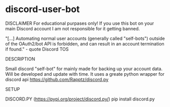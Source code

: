 # discord-user-bot


DISCLAIMER
For educational purpases only! If you use this bot on your main Discord account I am not responsible for it getting banned. 

"[...] Automating normal user accounts (generally called "self-bots") outside of the OAuth2/bot API is forbidden, and can result in an account termination if found." - quote Discord TOS

DESCRIPTION

Small discord "self-bot" for mainly made for backing up your account data. Will be developed and update with time. It uses a greate python wrapper for discord api https://github.com/Rapptz/discord.py

SETUP

DISCORD.PY (https://pypi.org/project/discord.py/) pip install discord.py
